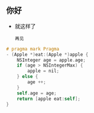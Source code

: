 你好
------
* 就这样了

	```
	再见
	```
	
```objective-c
# pragma mark Pragma 
- (Apple *)eat:(Apple *)apple {
	NSInteger age = apple.age;
	if (age > NSIntegerMax) {
		apple = nil;
	} else {
		age ++;
	}
	self.age = age;
	return [apple eat:self];
}
	
```
	
	
